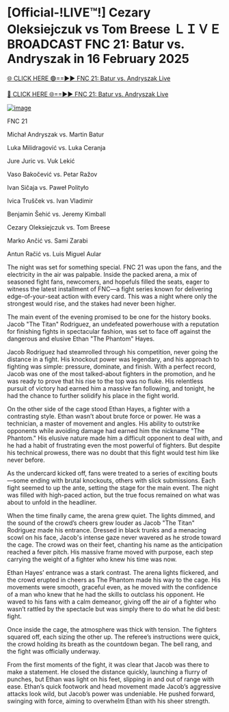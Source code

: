 # [Official-!LIVE™!] Cezary Oleksiejczuk vs Tom Breese ＬＩＶＥ BROADCAST FNC 21: Batur vs. Andryszak in 16 February 2025
[🌐 CLICK HERE 🟢==►► FNC 21: Batur vs. Andryszak Live](https://livesportslab.com/FNC-21)

[🔴 CLICK HERE 🌐==►► FNC 21: Batur vs. Andryszak Live](https://livesportslab.com/FNC-21)

[![image](https://github.com/user-attachments/assets/d2961ed1-2865-40e9-8d45-f7866fee07e3)](https://livesportslab.com/FNC-21)

FNC 21

Michał Andryszak vs. Martin Batur

Luka Milidragović vs. Luka Ceranja

Jure Juric vs. Vuk Lekić

Vaso Bakočević vs. Petar Ražov

Ivan Sičaja vs. Paweł Polityło

Ivica Trušček vs. Ivan Vladimir

Benjamin Šehić vs. Jeremy Kimball

Cezary Oleksiejczuk vs. Tom Breese

Marko Ančić vs. Sami Zarabi

Antun Račić vs. Luis Miguel Aular

The night was set for something special. FNC 21 was upon the fans, and the electricity in the air was palpable. Inside the packed arena, a mix of seasoned fight fans, newcomers, and hopefuls filled the seats, eager to witness the latest installment of FNC—a fight series known for delivering edge-of-your-seat action with every card. This was a night where only the strongest would rise, and the stakes had never been higher.

The main event of the evening promised to be one for the history books. Jacob "The Titan" Rodriguez, an undefeated powerhouse with a reputation for finishing fights in spectacular fashion, was set to face off against the dangerous and elusive Ethan "The Phantom" Hayes.

Jacob Rodriguez had steamrolled through his competition, never going the distance in a fight. His knockout power was legendary, and his approach to fighting was simple: pressure, dominate, and finish. With a perfect record, Jacob was one of the most talked-about fighters in the promotion, and he was ready to prove that his rise to the top was no fluke. His relentless pursuit of victory had earned him a massive fan following, and tonight, he had the chance to further solidify his place in the fight world.

On the other side of the cage stood Ethan Hayes, a fighter with a contrasting style. Ethan wasn’t about brute force or power. He was a technician, a master of movement and angles. His ability to outstrike opponents while avoiding damage had earned him the nickname "The Phantom." His elusive nature made him a difficult opponent to deal with, and he had a habit of frustrating even the most powerful of fighters. But despite his technical prowess, there was no doubt that this fight would test him like never before.

As the undercard kicked off, fans were treated to a series of exciting bouts—some ending with brutal knockouts, others with slick submissions. Each fight seemed to up the ante, setting the stage for the main event. The night was filled with high-paced action, but the true focus remained on what was about to unfold in the headliner.

When the time finally came, the arena grew quiet. The lights dimmed, and the sound of the crowd’s cheers grew louder as Jacob "The Titan" Rodriguez made his entrance. Dressed in black trunks and a menacing scowl on his face, Jacob's intense gaze never wavered as he strode toward the cage. The crowd was on their feet, chanting his name as the anticipation reached a fever pitch. His massive frame moved with purpose, each step carrying the weight of a fighter who knew his time was now.

Ethan Hayes’ entrance was a stark contrast. The arena lights flickered, and the crowd erupted in cheers as The Phantom made his way to the cage. His movements were smooth, graceful even, as he moved with the confidence of a man who knew that he had the skills to outclass his opponent. He waved to his fans with a calm demeanor, giving off the air of a fighter who wasn’t rattled by the spectacle but was simply there to do what he did best: fight.

Once inside the cage, the atmosphere was thick with tension. The fighters squared off, each sizing the other up. The referee’s instructions were quick, the crowd holding its breath as the countdown began. The bell rang, and the fight was officially underway.

From the first moments of the fight, it was clear that Jacob was there to make a statement. He closed the distance quickly, launching a flurry of punches, but Ethan was light on his feet, slipping in and out of range with ease. Ethan’s quick footwork and head movement made Jacob’s aggressive attacks look wild, but Jacob’s power was undeniable. He pushed forward, swinging with force, aiming to overwhelm Ethan with his sheer strength.
